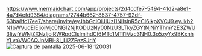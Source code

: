 
https://www.mermaidchart.com/app/projects/2d4cdfe7-5494-41d2-a8e1-4a7d4efd9384/diagrams/2744b662-8537-4757-92df-63ba8fc17ee7/share/invite/eyJhbGciOiJIUzI1NiIsInR5cCI6IkpXVCJ9.eyJkb2N1bWVudElEIjoiMjc0NGI2NjItODUzNy00NzU3LTkyZGYtNjNiYThmYzE3ZWU3IiwiYWNjZXNzIjoiRWRpdCIsImlhdCI6MTc1MTI1Mzc3NH0.3o5zyYx9BKxnhYLvoVW0AQJpMBj-8I_Li2ZFezSJriY   ![Captura de pantalla 2025-06-18 120031](https://github.com/user-attachments/assets/59627228-a8a1-49df-abcb-739ab951322a)




